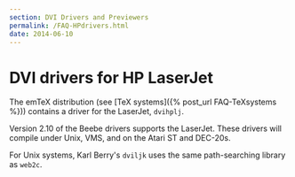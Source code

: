```yaml
---
section: DVI Drivers and Previewers
permalink: /FAQ-HPdrivers.html
date: 2014-06-10
---
```


# DVI drivers for HP LaserJet

The emTeX distribution (see [TeX systems]({% post_url FAQ-TeXsystems %}))
contains a driver for the LaserJet, `dvihplj`.

Version 2.10 of the Beebe drivers supports the LaserJet. These drivers
will compile under Unix, VMS, and on the Atari ST and
DEC-20s.

For Unix systems, Karl Berry's `dviljk` uses the same
path-searching library as `web2c`.

